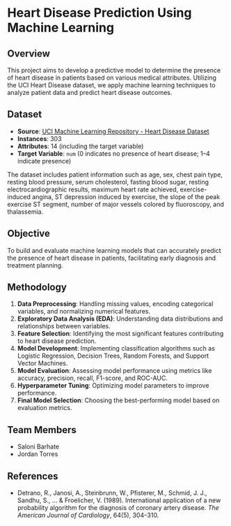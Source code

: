 # Heart Disease Prediction Using Machine Learning

## Overview

This project aims to develop a predictive model to determine the presence of heart disease in patients based on various medical attributes. Utilizing the UCI Heart Disease dataset, we apply machine learning techniques to analyze patient data and predict heart disease outcomes.

## Dataset

- **Source**: [UCI Machine Learning Repository - Heart Disease Dataset](https://archive.ics.uci.edu/dataset/45/heart+disease)
- **Instances**: 303  
- **Attributes**: 14 (including the target variable)  
- **Target Variable**: `num` (0 indicates no presence of heart disease; 1–4 indicate presence)

The dataset includes patient information such as age, sex, chest pain type, resting blood pressure, serum cholesterol, fasting blood sugar, resting electrocardiographic results, maximum heart rate achieved, exercise-induced angina, ST depression induced by exercise, the slope of the peak exercise ST segment, number of major vessels colored by fluoroscopy, and thalassemia.

## Objective

To build and evaluate machine learning models that can accurately predict the presence of heart disease in patients, facilitating early diagnosis and treatment planning.

## Methodology

1. **Data Preprocessing**: Handling missing values, encoding categorical variables, and normalizing numerical features.  
2. **Exploratory Data Analysis (EDA)**: Understanding data distributions and relationships between variables.  
3. **Feature Selection**: Identifying the most significant features contributing to heart disease prediction.  
4. **Model Development**: Implementing classification algorithms such as Logistic Regression, Decision Trees, Random Forests, and Support Vector Machines.  
5. **Model Evaluation**: Assessing model performance using metrics like accuracy, precision, recall, F1-score, and ROC-AUC.  
6. **Hyperparameter Tuning**: Optimizing model parameters to improve performance.  
7. **Final Model Selection**: Choosing the best-performing model based on evaluation metrics.

## Team Members

- Saloni Barhate
- Jordan Torres  

## References

- Detrano, R., Janosi, A., Steinbrunn, W., Pfisterer, M., Schmid, J. J., Sandhu, S., ... & Froelicher, V. (1989). International application of a new probability algorithm for the diagnosis of coronary artery disease. *The American Journal of Cardiology*, 64(5), 304–310.
